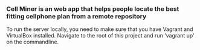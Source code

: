 ### Cell Miner is an web app that helps people locate the best fitting cellphone plan from a remote repository

To run the server locally, you need to make sure that you have Vagrant and VirtualBox installed. Navigate to the root of this project and run 'vagrant up' on the commandline.